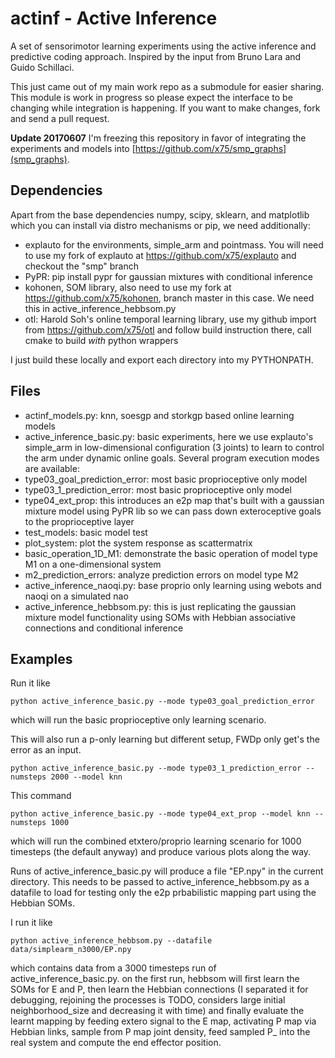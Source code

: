 # actinf - Active Inference

A set of sensorimotor learning experiments using the active inference
and predictive coding approach. Inspired by the input from Bruno Lara
and Guido Schillaci.

This just came out of my main work repo as a submodule for easier
sharing. This module is work in progress so please expect the
interface to be changing while integration is happening. If you want
to make changes, fork and send a pull request.

**Update 20170607** I'm freezing this repository in favor of
  integrating the experiments and models into
  [https://github.com/x75/smp_graphs](smp_graphs).

## Dependencies

Apart from the base dependencies numpy, scipy, sklearn, and matplotlib
which you can install via distro mechanisms or pip, we need additionally:
 - explauto for the environments, simple_arm and pointmass. You will
   need to use my fork of explauto at https://github.com/x75/explauto
   and checkout the "smp" branch
 - PyPR: pip install pypr for gaussian mixtures with conditional inference
 - kohonen, SOM library, also need to use my fork at
   https://github.com/x75/kohonen, branch master in this case. We need this in active_inference_hebbsom.py
 - otl: Harold Soh's online temporal learning library, use my github
   import from https://github.com/x75/otl and follow build instruction
   there, call cmake to build _with_ python wrappers

I just build these locally and export each directory into my PYTHONPATH.

## Files

 - actinf_models.py: knn, soesgp and storkgp based online learning
   models
 - active_inference_basic.py: basic experiments, here we use explauto's
   simple_arm in low-dimensional configuration (3 joints) to learn to
   control the arm under dynamic online goals. Several program
   execution modes are available:
  - type03_goal_prediction_error: most basic proprioceptive only model
  - type03_1_prediction_error: most basic proprioceptive only model
  - type04_ext_prop: this introduces an e2p map that's built with a
    gaussian mixture model using PyPR lib so we can pass down
    exteroceptive goals to the proprioceptive layer
  - test_models: basic model test
  - plot_system: plot the system response as scattermatrix
  - basic_operation_1D_M1: demonstrate the basic operation of model
    type M1 on a one-dimensional system
  - m2_prediction_errors: analyze prediction errors on model type M2
 - active_inference_naoqi.py: base proprio only learning using webots
   and naoqi on a simulated nao
 - active_inference_hebbsom.py: this is just replicating the gaussian
   mixture model functionality using SOMs with Hebbian associative
   connections and conditional inference

## Examples

Run it like

    python active_inference_basic.py --mode type03_goal_prediction_error

which will run the basic proprioceptive only learning scenario.

This will also run a p-only learning but different setup, FWDp only get's the error
as an input.

    python active_inference_basic.py --mode type03_1_prediction_error --numsteps 2000 --model knn

This command

    python active_inference_basic.py --mode type04_ext_prop --model knn --numsteps 1000

which will run the combined etxtero/proprio learning scenario for 1000
timesteps (the default anyway) and produce various plots along the way.

Runs of active_inference_basic.py will produce a file "EP.npy" in the
current directory. This needs to be passed to
active_inference_hebbsom.py as a datafile to load for testing only the
e2p prbabilistic mapping part using the Hebbian SOMs.

I run it like

    python active_inference_hebbsom.py --datafile data/simplearm_n3000/EP.npy

which contains data from a 3000 timesteps run of
active_inference_basic.py. on the first run, hebbsom will first learn
the SOMs for E and P, then learn the Hebbian connections (I separated
it for debugging, rejoining the processes is TODO, considers large
initial neighborhood_size and decreasing it with time) and finally
evaluate the learnt mapping by feeding extero signal to the E map,
activating P map via Hebbian links, sample from P map joint density,
feed sampled P_ into the real system and compute the end effector
position.
